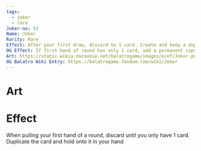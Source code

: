 ```yaml
---
tags:
  - joker
  - rare
Joker-no: 51
Name: Joker
Rarity: Rare
Effect: After your first draw, discard to 1 card. Create and keep a duplicate of it
OG Effect: If first hand of round has only 1 card, add a permanent copy to deck and draw it to hand
Art: https://static.wikia.nocookie.net/balatrogame/images/e/ef/Joker.png/revision/latest?cb=20230925003651
OG Balatro Wiki Entry: https://balatrogame.fandom.com/wiki/Joker
---
```

# Art
# Effect
When pulling your first hand of a round, discard until you only have 1 card. Duplicate the card and hold onto it in your hand